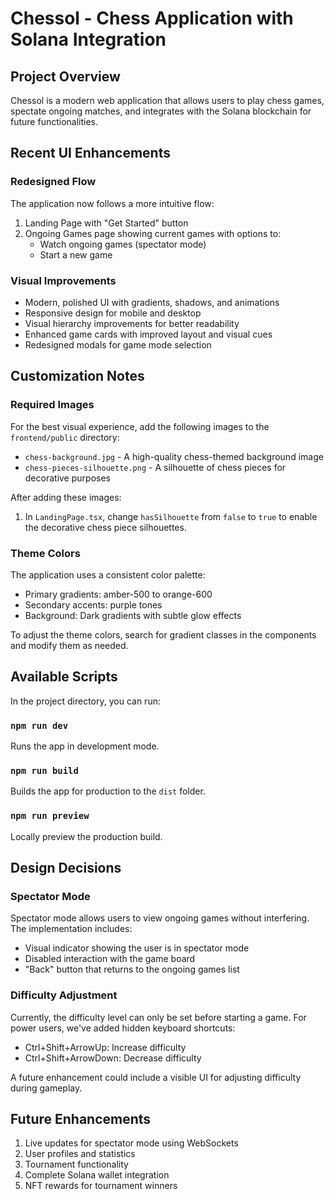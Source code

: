 # Chessol - Chess Application with Solana Integration

## Project Overview

Chessol is a modern web application that allows users to play chess games, spectate ongoing matches, and integrates with the Solana blockchain for future functionalities.

## Recent UI Enhancements

### Redesigned Flow

The application now follows a more intuitive flow:

1. Landing Page with "Get Started" button
2. Ongoing Games page showing current games with options to:
   - Watch ongoing games (spectator mode)
   - Start a new game

### Visual Improvements

- Modern, polished UI with gradients, shadows, and animations
- Responsive design for mobile and desktop
- Visual hierarchy improvements for better readability
- Enhanced game cards with improved layout and visual cues
- Redesigned modals for game mode selection

## Customization Notes

### Required Images

For the best visual experience, add the following images to the `frontend/public` directory:

- `chess-background.jpg` - A high-quality chess-themed background image
- `chess-pieces-silhouette.png` - A silhouette of chess pieces for decorative purposes

After adding these images:

1. In `LandingPage.tsx`, change `hasSilhouette` from `false` to `true` to enable the decorative chess piece silhouettes.

### Theme Colors

The application uses a consistent color palette:

- Primary gradients: amber-500 to orange-600
- Secondary accents: purple tones
- Background: Dark gradients with subtle glow effects

To adjust the theme colors, search for gradient classes in the components and modify them as needed.

## Available Scripts

In the project directory, you can run:

### `npm run dev`

Runs the app in development mode.

### `npm run build`

Builds the app for production to the `dist` folder.

### `npm run preview`

Locally preview the production build.

## Design Decisions

### Spectator Mode

Spectator mode allows users to view ongoing games without interfering. The implementation includes:

- Visual indicator showing the user is in spectator mode
- Disabled interaction with the game board
- "Back" button that returns to the ongoing games list

### Difficulty Adjustment

Currently, the difficulty level can only be set before starting a game. For power users, we've added hidden keyboard shortcuts:

- Ctrl+Shift+ArrowUp: Increase difficulty
- Ctrl+Shift+ArrowDown: Decrease difficulty

A future enhancement could include a visible UI for adjusting difficulty during gameplay.

## Future Enhancements

1. Live updates for spectator mode using WebSockets
2. User profiles and statistics
3. Tournament functionality
4. Complete Solana wallet integration
5. NFT rewards for tournament winners
